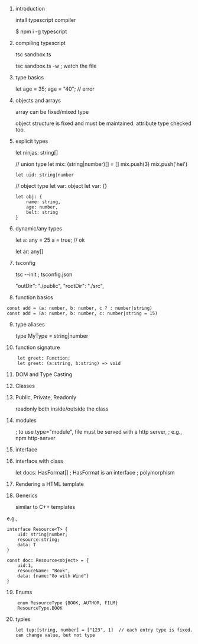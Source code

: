 1.	introduction

	intall typescript compiler

	$ npm i -g typescript

2.	compiling typescript

	tsc sandbox.ts

	tsc sandbox.ts -w
		; watch the file

3.	type basics

	let age = 35;
	age = "40"; // error


4.	objects and arrays

	array can be fixed/mixed type

	object structure is fixed and must be maintained.
	attribute type checked too.

5.	explicit types

	let ninjas: string[]

  	// union type
		let mix: (string|number)[] = []
		mix.push(3)
		mix.push('hei')

		let uid: string|number

	// object type
		let var: object
		let var: {}

		let obj: {
			name: string,
			age: number,
			belt: string
		}

6.	dynamic/any types

	let a: any = 25
	a = true; // ok

	let ar: any[]

7.	tsconfig

	tsc --init
	; tsconfig.json

	"outDir": "./public", 
    "rootDir": "./src",   

8.	function basics

```
const add = (a: number, b: number, c ? : number|string)
const add = (a: number, b: number, c: number|string = 15)
```

9.	type aliases

	type MyType = string|number

10.	function signature

```
	let greet: Function;
	let greet: (a:string, b:string) => void
```
11.	DOM and Type Casting

12.	Classes
13.	Public, Private, Readonly

	readonly
		both inside/outside the class

14.	modules

	<script type="module" src='app.js'></script>

	; to use type="module", file must be served with a http server,
	; e.g., npm  http-server

15.	interface
16.	interface with class

	let docs: HasFormat[]
	; HasFormat is an interface
	; polymorphism


17.	Rendering a HTML template

18.	Generics

	similar to C++ templates

e.g.,

```
interface Resource<T> {
	uid: string|number;
	resource:string;
	data: T
}

const doc: Resource<object> = {
	uid:1,
	resouceName: "Book",
	data: {name:"Go with Wind"}
}
```

19.	Enums

```
	enum ResourceType {BOOK, AUTHOR, FILM}
	ResourceType.BOOK
```

20.	typles


	`let tup:[string, number] = ["123", 1]  // each entry type is fixed. can change value, but not type`

	

